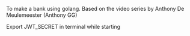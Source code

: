 To make a bank using golang. Based on the video series by Anthony De
Meulemeester (Anthony GG)

Export JWT_SECRET in terminal while starting
